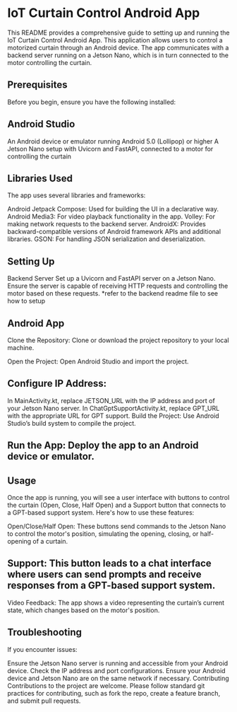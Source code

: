 # IoT Curtain Control Android App

This README provides a comprehensive guide to setting up and running the IoT Curtain Control Android App. This application allows users to control a motorized curtain through an Android device. The app communicates with a backend server running on a Jetson Nano, which is in turn connected to the motor controlling the curtain.

## Prerequisites

Before you begin, ensure you have the following installed:

## Android Studio

An Android device or emulator running Android 5.0 (Lollipop) or higher
A Jetson Nano setup with Uvicorn and FastAPI, connected to a motor for controlling the curtain

## Libraries Used

The app uses several libraries and frameworks:

Android Jetpack Compose: Used for building the UI in a declarative way.
Android Media3: For video playback functionality in the app.
Volley: For making network requests to the backend server.
AndroidX: Provides backward-compatible versions of Android framework APIs and additional libraries.
GSON: For handling JSON serialization and deserialization.

## Setting Up

Backend Server
Set up a Uvicorn and FastAPI server on a Jetson Nano.
Ensure the server is capable of receiving HTTP requests and controlling the motor based on these requests.
*refer to the backend readme file to see how to setup

## Android App

Clone the Repository: Clone or download the project repository to your local machine.

Open the Project: Open Android Studio and import the project.

## Configure IP Address:

In MainActivity.kt, replace JETSON_URL with the IP address and port of your Jetson Nano server.
In ChatGptSupportActivity.kt, replace GPT_URL with the appropriate URL for GPT support.
Build the Project: Use Android Studio’s build system to compile the project.

## Run the App: Deploy the app to an Android device or emulator.

## Usage

Once the app is running, you will see a user interface with buttons to control the curtain (Open, Close, Half Open) and a Support button that connects to a GPT-based support system. Here's how to use these features:

Open/Close/Half Open: These buttons send commands to the Jetson Nano to control the motor's position, simulating the opening, closing, or half-opening of a curtain.

## Support: This button leads to a chat interface where users can send prompts and receive responses from a GPT-based support system.

Video Feedback: The app shows a video representing the curtain’s current state, which changes based on the motor's position.

## Troubleshooting

If you encounter issues:

Ensure the Jetson Nano server is running and accessible from your Android device.
Check the IP address and port configurations.
Ensure your Android device and Jetson Nano are on the same network if necessary.
Contributing
Contributions to the project are welcome. Please follow standard git practices for contributing, such as fork the repo, create a feature branch, and submit pull requests.
